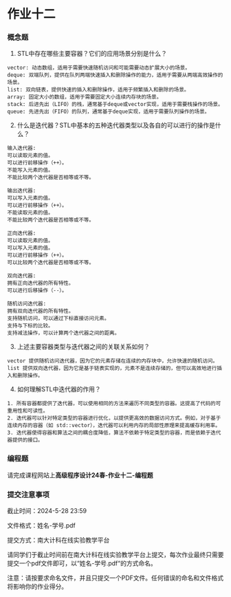 # 作业十二

### 概念题

1. STL中存在哪些主要容器？它们的应用场景分别是什么？
```
vector: 动态数组，适用于需要快速随机访问和可能需要动态扩展大小的场景。
deque: 双端队列，提供在队列两端快速插入和删除操作的能力，适用于需要从两端高效操作的场景。
list: 双向链表，提供快速的插入和删除操作，适用于频繁插入和删除的场景。
array: 固定大小的数组，适用于需要固定大小连续内存块的场景。
stack: 后进先出（LIFO）的栈，通常基于deque或vector实现，适用于需要栈操作的场景。
queue: 先进先出（FIFO）的队列，通常基于deque实现，适用于需要队列操作的场景。
```

2. 什么是迭代器？STL中基本的五种迭代器类型以及各自的可以进行的操作是什么？
```
输入迭代器:
可以读取元素的值。
可以进行前移操作（++）。
不能写入元素的值。
不能比较两个迭代器是否相等或不等。

输出迭代器:
可以写入元素的值。
可以进行前移操作（++）。
不能读取元素的值。
不能比较两个迭代器是否相等或不等。

正向迭代器:
可以读取元素的值。
可以写入元素的值。
可以进行前移操作（++）。
可以比较两个迭代器是否相等或不等。

双向迭代器:
拥有正向迭代器的所有特性。
可以进行后移操作（--）。

随机访问迭代器:
拥有双向迭代器的所有特性。
支持随机访问，可以通过下标直接访问元素。
支持与下标的比较。
支持减法操作，可以计算两个迭代器之间的距离。
```

3. 上述主要容器类型与迭代器之间的关联关系如何？
```
vector 提供随机访问迭代器，因为它的元素存储在连续的内存块中，允许快速的随机访问。
list 提供双向迭代器，因为它是基于链表实现的，元素不是连续存储的，但可以高效地进行插入和删除操作。
```

4. 如何理解STL中迭代器的作用？
```
1. 所有容器都提供了迭代器，可以使用相同的方法来遍历不同类型的容器。这提高了代码的可重用性和可读性。
2. 迭代器可以针对特定类型的容器进行优化，以提供更高效的数据访问方式。例如，对于基于连续内存的容器（如 std::vector），迭代器可以利用内存的局部性原理来提高缓存利用率。
3. 迭代器使得容器和算法之间的耦合度降低，算法不依赖于特定类型的容器，而是依赖于迭代器提供的接口。
```

### 编程题

请完成课程网站上**高级程序设计24春-作业十二-编程题**

### 提交注意事项

截止时间：2024-5-28 23:59

文件格式：姓名-学号.pdf

提交方式：南大计科在线实验教学平台

请同学们于截止时间前在南大计科在线实验教学平台上提交，每次作业最终只需要提交一个pdf文件即可，以“姓名-学号.pdf“的方式命名。

注意：请按要求命名文件，并且只提交一个PDF文件。任何错误的命名和文件格式将影响你的作业得分。
